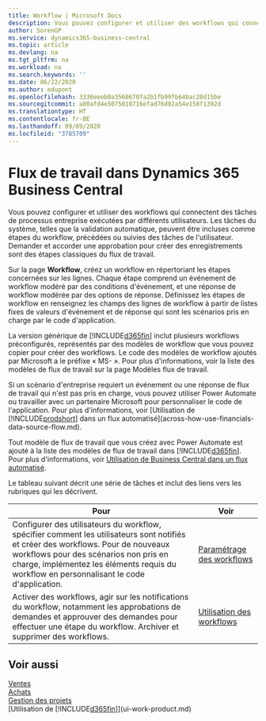 ```yaml
---
title: Workflow | Microsoft Docs
description: Vous pouvez configurer et utiliser des workflows qui connectent des tâches de processus entreprise exécutées par différents utilisateurs. Les tâches du système, telles que la validation automatique, peuvent être incluses comme étapes du workflow, précédées ou suivies des tâches de l'utilisateur. Demander et accorder une approbation pour créer des enregistrements sont des étapes classiques du workflow.
author: SorenGP
ms.service: dynamics365-business-central
ms.topic: article
ms.devlang: na
ms.tgt_pltfrm: na
ms.workload: na
ms.search.keywords: ''
ms.date: 06/22/2020
ms.author: edupont
ms.openlocfilehash: 3336eeeb0a3560670fa2b1fb99fb64bac20d15be
ms.sourcegitcommit: a80afd4e5075018716efad76d82a54e158f1392d
ms.translationtype: HT
ms.contentlocale: fr-BE
ms.lasthandoff: 09/09/2020
ms.locfileid: "3785709"
---
```

# <a name="workflows-in-dynamics-365-business-central"></a>Flux de travail dans Dynamics 365 Business Central

Vous pouvez configurer et utiliser des workflows qui connectent des tâches de processus entreprise exécutées par différents utilisateurs. Les tâches du système, telles que la validation automatique, peuvent être incluses comme étapes du workflow, précédées ou suivies des tâches de l'utilisateur. Demander et accorder une approbation pour créer des enregistrements sont des étapes classiques du flux de travail.  

 Sur la page **Workflow**, créez un workflow en répertoriant les étapes concernées sur les lignes. Chaque étape comprend un événement de workflow modéré par des conditions d'événement, et une réponse de workflow modérée par des options de réponse. Définissez les étapes de workflow en renseignez les champs des lignes de workflow à partir de listes fixes de valeurs d'événement et de réponse qui sont les scénarios pris en charge par le code d'application.  

 La version générique de [!INCLUDE[d365fin](includes/d365fin_md.md)] inclut plusieurs workflows préconfigurés, représentés par des modèles de workflow que vous pouvez copier pour créer des workflows. Le code des modèles de workflow ajoutés par Microsoft a le préfixe « MS- ». Pour plus d'informations, voir la liste des modèles de flux de travail sur la page Modèles flux de travail.  

 Si un scénario d'entreprise requiert un événement ou une réponse de flux de travail qui n'est pas pris en charge, vous pouvez utiliser Power Automate ou travailler avec un partenaire Microsoft pour personnaliser le code de l'application. Pour plus d'informations, voir [Utilisation de [!INCLUDE[prodshort](includes/prodshort.md)] dans un flux automatisé](across-how-use-financials-data-source-flow.md).

Tout modèle de flux de travail que vous créez avec Power Automate est ajouté à la liste des modèles de flux de travail dans [!INCLUDE[d365fin](includes/d365fin_md.md)]. Pour plus d'informations, voir [Utilisation de Business Central dans un flux automatisé](across-how-use-financials-data-source-flow.md).  

 Le tableau suivant décrit une série de tâches et inclut des liens vers les rubriques qui les décrivent.  

|**Pour**|**Voir**|  
|------------|-------------|  
|Configurer des utilisateurs du workflow, spécifier comment les utilisateurs sont notifiés et créer des workflows. Pour de nouveaux workflows pour des scénarios non pris en charge, implémentez les éléments requis du workflow en personnalisant le code d'application.|[Paramétrage des workflows](across-set-up-workflows.md)|  
|Activer des workflows, agir sur les notifications du workflow, notamment les approbations de demandes et approuver des demandes pour effectuer une étape du workflow. Archiver et supprimer des workflows.|[Utilisation des workflows](across-use-workflows.md)|  

## <a name="see-also"></a>Voir aussi

[Ventes](sales-manage-sales.md)  
[Achats](purchasing-manage-purchasing.md)  
[Gestion des projets](projects-manage-projects.md)  
[Utilisation de [!INCLUDE[d365fin](includes/d365fin_md.md)]](ui-work-product.md)  
